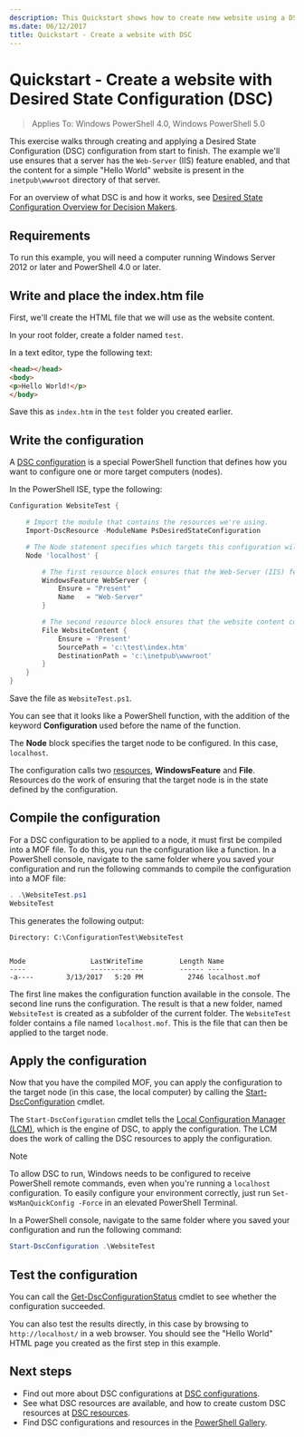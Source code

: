 ```yaml
---
description: This Quickstart shows how to create new website using a DSC configuration.
ms.date: 06/12/2017
title: Quickstart - Create a website with DSC
---
```


# Quickstart - Create a website with Desired State Configuration (DSC)

> Applies To: Windows PowerShell 4.0, Windows PowerShell 5.0

This exercise walks through creating and applying a Desired State Configuration (DSC) configuration
from start to finish. The example we'll use ensures that a server has the `Web-Server` (IIS) feature
enabled, and that the content for a simple "Hello World" website is present in the `inetpub\wwwroot`
directory of that server.

For an overview of what DSC is and how it works, see
[Desired State Configuration Overview for Decision Makers](../overview/decisionMaker.md).

## Requirements

To run this example, you will need a computer running Windows Server 2012 or later and PowerShell
4.0 or later.

## Write and place the index.htm file

First, we'll create the HTML file that we will use as the website content.

In your root folder, create a folder named `test`.

In a text editor, type the following text:

```html
<head></head>
<body>
<p>Hello World!</p>
</body>
```

Save this as `index.htm` in the `test` folder you created earlier.

## Write the configuration

A [DSC configuration](../configurations/configurations.md) is a special PowerShell function that
defines how you want to configure one or more target computers (nodes).

In the PowerShell ISE, type the following:

```powershell
Configuration WebsiteTest {

    # Import the module that contains the resources we're using.
    Import-DscResource -ModuleName PsDesiredStateConfiguration

    # The Node statement specifies which targets this configuration will be applied to.
    Node 'localhost' {

        # The first resource block ensures that the Web-Server (IIS) feature is enabled.
        WindowsFeature WebServer {
            Ensure = "Present"
            Name   = "Web-Server"
        }

        # The second resource block ensures that the website content copied to the website root folder.
        File WebsiteContent {
            Ensure = 'Present'
            SourcePath = 'c:\test\index.htm'
            DestinationPath = 'c:\inetpub\wwwroot'
        }
    }
}
```

Save the file as `WebsiteTest.ps1`.

You can see that it looks like a PowerShell function, with the addition of the keyword
**Configuration** used before the name of the function.

The **Node** block specifies the target node to be configured. In this case, `localhost`.

The configuration calls two [resources](../resources/resources.md), **WindowsFeature** and **File**.
Resources do the work of ensuring that the target node is in the state defined by the configuration.

## Compile the configuration

For a DSC configuration to be applied to a node, it must first be compiled into a MOF file. To do
this, you run the configuration like a function. In a PowerShell console, navigate to the same
folder where you saved your configuration and run the following commands to compile the
configuration into a MOF file:

```powershell
. .\WebsiteTest.ps1
WebsiteTest
```

This generates the following output:

```
Directory: C:\ConfigurationTest\WebsiteTest


Mode                LastWriteTime         Length Name
----                -------------         ------ ----
-a----        3/13/2017   5:20 PM           2746 localhost.mof
```

The first line makes the configuration function available in the console. The second line runs the
configuration. The result is that a new folder, named `WebsiteTest` is created as a subfolder of the
current folder. The `WebsiteTest` folder contains a file named `localhost.mof`. This is the file
that can then be applied to the target node.

## Apply the configuration

Now that you have the compiled MOF, you can apply the configuration to the target node (in this
case, the local computer) by calling the
[Start-DscConfiguration](/powershell/module/psdesiredstateconfiguration/start-dscconfiguration)
cmdlet.

The `Start-DscConfiguration` cmdlet tells the
[Local Configuration Manager (LCM)](../managing-nodes/metaConfig.md), which is the engine of DSC, to
apply the configuration. The LCM does the work of calling the DSC resources to apply the
configuration.

> [!NOTE]
> To allow DSC to run, Windows needs to be configured to receive PowerShell remote commands,
> even when you're running a `localhost` configuration. To easily configure your environment
> correctly, just run `Set-WsManQuickConfig -Force` in an elevated PowerShell Terminal.

In a PowerShell console, navigate to the same folder where you saved your configuration and run the
following command:

```powershell
Start-DscConfiguration .\WebsiteTest
```

## Test the configuration

You can call the
[Get-DscConfigurationStatus](/powershell/module/psdesiredstateconfiguration/get-dscconfigurationstatus)
cmdlet to see whether the configuration succeeded.

You can also test the results directly, in this case by browsing to `http://localhost/` in a web
browser. You should see the "Hello World" HTML page you created as the first step in this example.

## Next steps

- Find out more about DSC configurations at
  [DSC configurations](../configurations/configurations.md).
- See what DSC resources are available, and how to create custom DSC resources at
  [DSC resources](../resources/resources.md).
- Find DSC configurations and resources in the
  [PowerShell Gallery](https://www.powershellgallery.com/).
